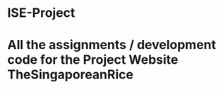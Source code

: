 # ISE-Project

<h1> All the assignments / development code for the Project Website TheSingaporeanRice </h1>
